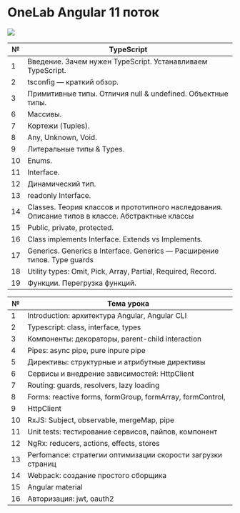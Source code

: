 # OneLab Angular 11 поток

![](https://raw.githubusercontent.com/remojansen/logo.ts/master/stickers/Screen%20Shot%202016-03-31%20at%2000.05.02.png)

| №    | TypeScript                                                                   | 
| ---- | -----------------------------------------------------------------------------|
| 1    | Введение. Зачем нужен TypeScript. Устанавливаем TypeScript.                  |         
| 2    | tsconfig — краткий обзор.                                                    |
| 3    | Примитивные типы. Отличия null & undefined. Объектные типы.                  |                                   
| 6    | Массивы.                                                                     |
| 7    | Кортежи (Tuples).                                                            | 
| 8    | Any, Unknown, Void.                                                          |
| 9    | Литеральные типы & Types.                                                    |
| 10   | Enums.                                                                       |
| 11   | Interface.                                                                   |
| 12   | Динамический тип.                                                            |
| 13   | readonly Interface.                                                          |
| 14   | Classes. Теория классов и прототипного наследования. Описание типов в классе. Абстрактные классы| 
| 15   | Public, private, protected.                                                  |
| 16   | Class implements Interface. Extends vs Implements.                           |    
| 17   | Generics. Generics в Interface. Generics — Расширение типов. Type guards     |
| 18   | Utility types: Omit, Pick, Array, Partial, Required, Record.                 |
| 19   | Функции. Перегрузка функций.                                                 |


| №    | Тема урока                                                   | 
| ---- | ------------------------------------------------------------ |
| 1    | Introduction: архитектура Angular, Angular CLI               |
| 2    | Typescript: class, interface, types                          |
| 3    | Компоненты: декораторы, parent-child interaction             |
| 4    | Pipes: async pipe, pure inpure pipe                          | 
| 5    | Директивы: структурные и атрибутные директивы                |
| 6    | Сервисы и внедрение зависимостей: HttpClient                 |
| 7    | Routing: guards, resolvers, lazy loading                     | 
| 8    | Forms: reactive forms, formGroup, formArray, formControl,    |
| 9    | HttpClient                                                   |
| 10   | RxJS: Subject, observable, mergeMap, pipe                    |
| 11   | Unit tests: тестирование сервисов, пайпов, компонент         |
| 12   | NgRx: reducers, actions, effects, stores                     |
| 13   | Perfomance: стратегии оптимизации cкорости загрузки страниц  |
| 14   | Webpack: создание простого сборщика                          |
| 15   | Angular material                                             |
| 16   | Авторизация: jwt, oauth2                                     |

